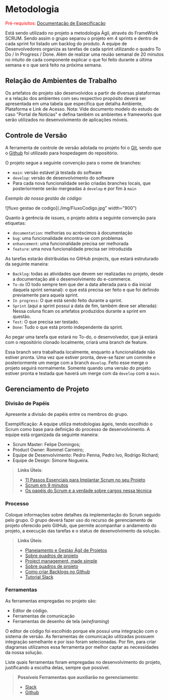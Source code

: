 
# Metodologia

<span style="color:red">Pré-requisitos: <a href="2-Especificação do Projeto.md"> Documentação de Especificação</a></span>

Está sendo utilizado no projeto a metodologia Ágil, através do FrameWork SCRUM. Sendo assim o grupo separou o projeto em 4 sprints e dentro de cada sprint foi listado um backlog do produto. A equipe de Desenvolvedores organiza as tarefas de cada sprint utilizando o quadro To Do / In Progress / Done.
Além de realizar uma reuião semanal de 20 minutos no intuito de cada componente explicar o que foi feito durante a última semana e o que será feito na próxima semana.

## Relação de Ambientes de Trabalho

Os artefatos do projeto são desenvolvidos a partir de diversas plataformas e a relação dos ambientes com seu respectivo propósito deverá ser apresentada em uma tabela que especifica que detalha Ambiente, Plataforma e Link de Acesso. 
Nota: Vide documento modelo do estudo de caso "Portal de Notícias" e defina também os ambientes e frameworks que serão utilizados no desenvolvimento de aplicações móveis.

## Controle de Versão

A ferramenta de controle de versão adotada no projeto foi o [Git](https://git-scm.com/), sendo que o [Github](https://github.com) foi utilizado para hospedagem do repositório.

O projeto segue a seguinte convenção para o nome de branches:

- `main`: versão estável já testada do software
- `develop`: versão de desenvolvimento do software
- Para cada nova funcionalidade serão criadas branches locais, que posteriormente serão mergeadas à `develop` e por fim à `main`

*Exemplo da nossa gestão de código:*

![fluxo gestao de codigo](./img/FluxoCodigo.jpg" width="900")
<!--![logo](imagem.png)-->


Quanto à gerência de issues, o projeto adota a seguinte convenção para etiquetas:

- `documentation`: melhorias ou acréscimos à documentação
- `bug`: uma funcionalidade encontra-se com problemas
- `enhancement`: uma funcionalidade precisa ser melhorada
- `feature`: uma nova funcionalidade precisa ser introduzida

As tarefas estarão distribuídas no GitHub projects, que estará estruturado da seguinte maneira:

- `Backlog`: todas as atividades que devem ser realizadas no projeto, desde a documentação até o desenvolvimento do e-commerce.
- `To-do` (O todo sempre tem que der a data alterada para o dia inicial daquela sprint semanal): o que está precisa ser feito e que foi definido previamente para aquela sprint.
- `In progress`: O que está sendo feito durante a sprint.
- `Sprint` (aqui a sprint possui a data de fim, também deve ser alterada): Nessa coluna ficam os artefatos produzidos durante a sprint em questão.
- `Test`: O que precisa ser testado.
- `Done`: Tudo o que está pronto independente da sprint.

Ao pegar uma tarefa que estará no To-do, o desenvolvedor, que já estará com o repositório clonado localmente, criará uma branch de feature.

Essa branch sera trabalhada localmente, enquanto a funcionalidade não estiver pronta. Uma vez que estiver pronta, deve-se fazer um commite e posteriormente um merge com a branch `develop`. Feito esse merge o projeto seguirá normalmente. Somente quando uma versão do projeto estiver pronta e testada que haverá um merge com da `develop` com a `main`.

## Gerenciamento de Projeto

### Divisão de Papéis

Apresente a divisão de papéis entre os membros do grupo.

Exemplificação: A equipe utiliza metodologias ágeis, tendo escolhido o Scrum como base para definição do processo de desenvolvimento. A equipe está organizada da seguinte maneira:
- Scrum Master: Felipe Domingos;
- Product Owner: Rommel Carneiro;
- Equipe de Desenvolvimento: Pedro Penna, Pedro Ivo, Rodrigo Richard;
- Equipe de Design: Simone Nogueira.

> **Links Úteis**:
> - [11 Passos Essenciais para Implantar Scrum no seu Projeto](https://mindmaster.com.br/scrum-11-passos/)
> - [Scrum em 9 minutos](https://www.youtube.com/watch?v=XfvQWnRgxG0)
> - [Os papéis do Scrum e a verdade sobre cargos nessa técnica](https://www.atlassian.com/br/agile/scrum/roles)

### Processo

Coloque  informações sobre detalhes da implementação do Scrum seguido pelo grupo. O grupo deverá fazer uso do recurso de gerenciamento de projeto oferecido pelo GitHub, que permite acompanhar o andamento do projeto, a execução das tarefas e o status de desenvolvimento da solução.
 
> **Links Úteis**:
> - [Planejamento e Gestáo Ágil de Projetos](https://pucminas.instructure.com/courses/87878/pages/unidade-2-tema-2-utilizacao-de-ferramentas-para-controle-de-versoes-de-software)
> - [Sobre quadros de projeto](https://docs.github.com/pt/issues/organizing-your-work-with-project-boards/managing-project-boards/about-project-boards)
> - [Project management, made simple](https://github.com/features/project-management/)
> - [Sobre quadros de projeto](https://docs.github.com/pt/github/managing-your-work-on-github/about-project-boards)
> - [Como criar Backlogs no Github](https://www.youtube.com/watch?v=RXEy6CFu9Hk)
> - [Tutorial Slack](https://slack.com/intl/en-br/)

### Ferramentas

As ferramentas empregadas no projeto são:

- Editor de código.
- Ferramentas de comunicação
- Ferramentas de desenho de tela (_wireframing_)

O editor de código foi escolhido porque ele possui uma integração com o sistema de versão. As ferramentas de comunicação utilizadas possuem integração semelhante e por isso foram selecionadas. Por fim, para criar diagramas utilizamos essa ferramenta por melhor captar as necessidades da nossa solução.

Liste quais ferramentas foram empregadas no desenvolvimento do projeto, justificando a escolha delas, sempre que possível.
 
> **Possíveis Ferramentas que auxiliarão no gerenciamento**: 
> - [Slack](https://slack.com/)
> - [Github](https://github.com/)
